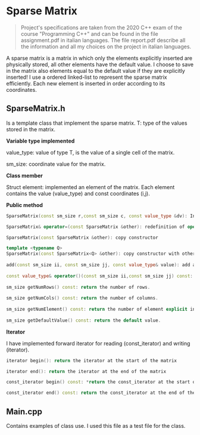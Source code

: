 # Sparse Matrix

>Project's specifications are taken from the 2020 C++ exam of the course "Programming C++" and can be found in the file assignment.pdf in italian languages. The file report.pdf describe all the information and all my choices on the project in italian languages.

A sparse matrix is a matrix in which only the elements explicitly inserted are physically stored, all other elements have the default value.
I choose to save in the matrix also elements equal to the default value if they are explicitly inserted! 
I use a ordered linked-list to represent the sparse matrix efficiently. Each new element is inserted in order according to its coordinates.

## SparseMatrix.h

Is a template class that implement the sparse matrix.
T: type of the values stored in the matrix.

**Variable type implemented**

value_type: value of type T, is the value of a single cell of the matrix.

sm_size: coordinate value for the matrix.

**Class member**

Struct element: implemented an element of the matrix. Each element contains the value (value_type) and const coordinates (i,j).


**Public method**

```c++
SparseMatrix(const sm_size r,const sm_size c, const value_type &dv): Initialize a sparse matrix with r number of rows, c number of columns and dv default value

SparseMatrix& operator=(const SparseMatrix &other): redefinition of operator=

SparseMatrix(const SparseMatrix &other): copy constructor

template <typename Q>
SparseMatrix(const SparseMatrix<Q> &other): copy constructor with other sparse matrix of type Q. Leave the conversion Q->T to the compiler
  
add(const sm_size ii, const sm_size jj, const value_type& value): add an element at (ii, jj) coordinates with the specifed value.
    
const value_type& operator()(const sm_size ii,const sm_size jj) const: *redefinition of operator(). Return constant value of the element at (ii,jj) coordinates.
    
sm_size getNumRows() const: return the number of rows.
    
sm_size getNumCols() const: return the number of columns.
    
sm_size getNumElement() const: return the number of element explicit inserted.
    
sm_size getDefaultValue() const: return the default value.

```

**Iterator**

I have implemented forward iterator for reading (const_iterator) and writing (iterator).

```c++
iterator begin(): return the iterator at the start of the matrix

iterator end(): return the iterator at the end of the matrix

const_iterator begin() const: *return the const_iterator at the start of the matrix

const_iterator end() const: return the const_iterator at the end of the matrix
```
## Main.cpp

Contains examples of class use. I used this file as a test file for the class.

